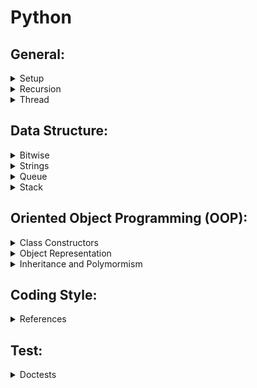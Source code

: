 # Python

## General:

<details>
<summary>Setup</summary>

- Installing Python 3.7:

- Make a python file executable:
  - Set the process to interpret our scripts by setting a **shebang** at the top of the *.py* file: `#!/usr/bin/env python3.7`
  - In the terminal, run the command: `$ chmod +x file_name.py`
  - In the terminal, run our python code by: `$ .\fileName.py`
- Adding scripts to our `$PATH`:
  - Create a folder where reusable modules (scripts) are stored
  - Add this folder to the $PATH in our `.bashrc`
  - E.g. `export PATH=$PATH:$HOME/bin`

</details>

<details>
<summary>Recursion</summary>

- Recursion depth default limit is rather low
- To raise it: `sys.setrecursionlimit(10**7)`
- To take advantage of bigger stack, we have to launch a new thread (see thread)
- Python doesn't support **tail-call optimization**
- For more details:
    - Python doc [Set Recusion Limit](https://docs.python.org/3.7/library/sys.html#sys.getrecursionlimit)
    - [Tail Recursion](https://chrispenner.ca/posts/python-tail-recursion)

</details>

<details>
<summary>Thread</summary>

- Library: threading
- Launch a new thread:
  -     threading.Thread(target=worker).start()
- Set the size of the thread stack:
  -     threading.stack_size(2**27)

</details>

## Data Structure:

<details>
<summary>Bitwise</summary>

</details>

<details>
<summary>Strings</summary>

- String object is **immutable**: 
  - An immutable object can't be changed
  - Each time a string is assigned to a variable a new object is created in memory to represent the new value
- String concatenation:
  - To use a list of texts to append to 
  - To use join to convert the list to a string
  -     E.g. 1:
        ''.join(["char" for _ in range(2000)])
  -     E.g. 2:
        text_list = []
        for _ in range(2000):
          text_list.append("char")
        return ''.join(text_list)
  - For more details:
    - [Efficient String Concatenation](https://waymoot.org/home/python_string/)
    - Python [Documentation](https://docs.python.org/3/library/string.html#formatstrings)

</details>

<details>
<summary>Queue</summary>

</details>

<details>
<summary>Stack</summary>

</details>

## Oriented Object Programming (OOP):

<details>
<summary>Class Constructors</summary>

- Have multiple constructors?
  - Add a tuple of anonymous arguments: #args
  - Add a dictionary of named arguments: #kwargs
  - Define `__init__` method as: 
    -     class MyClass():
            def __init__(self, *args, **kwargs):
              default_value = -1
              self.attr1 = kwargs.get('arg1', default_value)
              self.attr2 = kwargs.get('arg2', default_value)
- Instanciate `MyClass` with different arguments:
    -     c1 = MyClass(arg1=1, arg2=2, arg3=3)
          print("C1: ", c1) # C1: 1st. attribute is 1 2nd attribute is 2
          c2 = MyClass(arg2="2")
          print("C2: ", c2) # C2: 1st. attribute is None 2nd attribute is 2
  - E.g., 
    - let's define a function `f` as:
    -     def f(*args, **kwargs):
            print 'args: ', args, ' kwargs: ', kwargs
          
          >>> f('a')
          args:  ('a',)  kwargs:  {}
          >>> f(ar='a')
          args:  ()  kwargs:  {'ar': 'a'}
          >>> f(1,2,param=3)
          args:  (1, 2)  kwargs:  {'param': 3}
- For more details about [calls](https://docs.python.org/3/reference/expressions.html#calls)

</details>

<details>
<summary>Object Representation</summary>
  
- Define `__repr__` method to represent the class' information
-     class MyClass():
            def __init__(self, *args, **kwargs):
              pass

            def __repr__(self):
              return (f"1st. attrubute is {self,attr1} "
                     +f"2nd. attrubute is {self,attr2}")

</details>

<details>
<summary>Inheritance and Polymormism</summary>

- To create a subclass:
  ```
    class SubClass(SuperClass):
          # data fields
          # instance methods
  ```
- Example:
  ```
    class A:
      def __init__(self, a, b):
        self.__a = a # __a is private to the class A
        self._b = b # _b is internal to the class A

      def get_a(self):
        return self.__a
      
      def method_1(self):
        # abstract method
        pass
      
  ```
  ```
    def B(A):
      def __init__(self, a, b, c):
        super.__init__(a, b)

        self.c = c # public

      def method_1(self):
        # override method 1
        return self.get_a() + self._b + self.c
      
  ```

- `isinstance()` method:
    ```
      obj_a = A(1, 2)
      isinstance(obj_a, A) # True

      obj_a = B(1, 2)
      isinstance(obj_a, B) # True

    ```

</details>

## Coding Style:

<details>
<summary>References</summary>

- Naming style:
  - Single Leading Underscore:
    - `_attr` or `_method` 
    - This attribute or method is intended for internal use
  - Single Trailing Underscore:
    - `var_`
    - Sometimes the most fitting name for a variable is already taken by a keyword. 
    - For example, names like `class` or `def` or `dict` can't be used as variable names
    - In this case, we can break the naming confilct by adding a trailing underscor: `clss_` or `def_` or `dict_`
  -  Single Underscore:
    - `_`: it's sometimes used as a name to indicate that a variable is temporary or insignificant
    ```
      for _ in range(32):
        print('Hello, World.')
    ```
  - Double Leading Underscore (***dunder*** prefix):
    - `__attr` or `__method`
    - It's also called ***name mangling***
    - It causes the Python interpreter to rewrite the attribute name in order to avoid naming conflicts in subclasses
    - It's used to implement a sort of weak privacy
    - These attributes/methods **aren't accessible** outside out their class by `obj.__attr_name` or `obj.__attr_name`
  - Double Leading and Trailing Underscore:
    - `__var__`
    - It indicates special methods defined by the Python language.
    - Avoid this naming scheme for your own attributes.
- [PEP 8 style](https://pep8.org)
- [Google Python Style Guide](http://google.github.io/styleguide/pyguide)
- [The Meaning of Underscores in Python](https://dbader.org/blog/meaning-of-underscores-in-python)

</details>

## Test:

<details>
<summary>Doctests</summary>

- We could add **doctest** in the **docstring** of a function or method
  -     class MyClass:
          def __init(self, a, b):
            self.val_1 = a
            self.val_2 = b
          
          def val_addition(self)
            """
            The function description

            doctest:
            >>>instance = MyClass(1,2)
            >>>instance.val_addition()
            3
            """

            return self.val_1 + self.val_2
  - To run the doctest: `python3.7 -m doctest -v my_class.py`
  - It's a best practice to add doctest within  a docstring
    - What if we need more than 1 test case?
    - Todo: To check for more details

</details>
